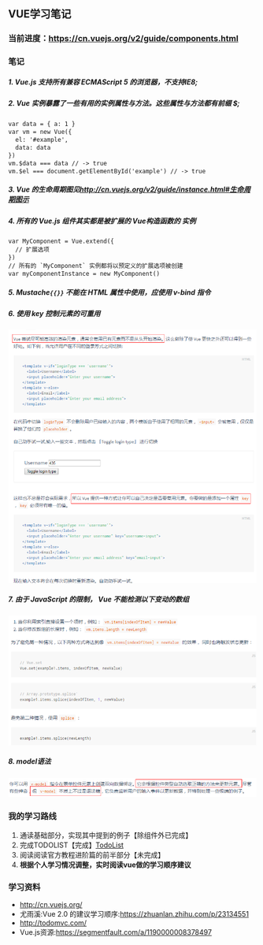 ## VUE学习笔记

### 当前进度：<https://cn.vuejs.org/v2/guide/components.html>

### 笔记
##### 1. Vue.js 支持所有兼容 ECMAScript 5 的浏览器，不支持IE8;
##### 2. Vue 实例暴露了一些有用的实例属性与方法。这些属性与方法都有前缀 $;
```
var data = { a: 1 }
var vm = new Vue({
  el: '#example',
  data: data
})
vm.$data === data // -> true
vm.$el === document.getElementById('example') // -> true
```
##### 3. Vue 的生命周期图见<http://cn.vuejs.org/v2/guide/instance.html#生命周期图示>
##### 4. 所有的 Vue.js 组件其实都是被扩展的 Vue构造函数的 实例
```
var MyComponent = Vue.extend({
  // 扩展选项
})
// 所有的 `MyComponent` 实例都将以预定义的扩展选项被创建
var myComponentInstance = new MyComponent()
```
##### 5. Mustache`{{}}` 不能在 HTML 属性中使用，应使用 v-bind 指令
##### 6. 使用 key 控制元素的可重用
![img](asserts/reuse.png)
##### 7. 由于 JavaScript 的限制， Vue 不能检测以下变动的数组
![img](asserts/array.png)
##### 8. model语法
![img](asserts/model.png)


### 我的学习路线
1. 通读基础部分，实现其中提到的例子【除组件外已完成】
2. 完成TODOLIST【完成】[TodoList](https://alanzhang001.github.io/vuelearning/todolist/sites/index.html)
3. 阅读阅读官方教程进阶篇的前半部分【未完成】
4. **根据个人学习情况调整，实时阅读vue做的学习顺序建议**

### 学习资料
- <http://cn.vuejs.org/>
- 尤雨溪:Vue 2.0 的建议学习顺序:<https://zhuanlan.zhihu.com/p/23134551>
- <http://todomvc.com/>
- Vue.js资源:<https://segmentfault.com/a/1190000008378497>
